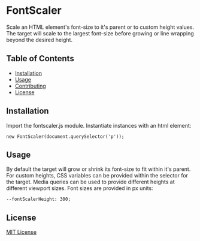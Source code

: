 # FontScaler

Scale an HTML element's font-size to it's parent or to custom height values.  The target will scale to the largest font-size before growing or line wrapping beyond the desired height.

## Table of Contents

- [Installation](#installation)
- [Usage](#usage)
- [Contributing](#contributing)
- [License](#license)

## Installation

Import the fontscaler.js module.  Instantiate instances with an html element:

```new FontScaler(document.querySelector('p'));```

## Usage

By default the target will grow or shrink its font-size to fit within it's parent.  For custom heights, CSS variables can be provided within the selector for the target.  Media queries can be used to provide different heights at different viewport sizes.  Font sizes are provided in px units:

```--fontScalerHeight: 300; ```

## License

[MIT License](./LICENSE)